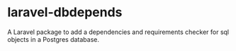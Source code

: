 # laravel-dbdepends
A Laravel package to add a dependencies and requirements checker for sql objects in a Postgres database.
